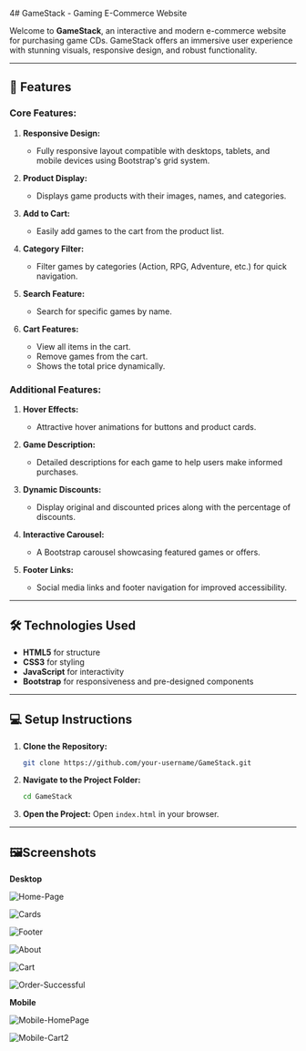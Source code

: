4# GameStack - Gaming E-Commerce Website

Welcome to **GameStack**, an interactive and modern e-commerce website for purchasing game CDs. GameStack offers an immersive user experience with stunning visuals, responsive design, and robust functionality.

---

## 🚀 Features

### Core Features:
1. **Responsive Design:**
   - Fully responsive layout compatible with desktops, tablets, and mobile devices using Bootstrap's grid system.

2. **Product Display:**
   - Displays game products with their images, names, and categories.

3. **Add to Cart:**
   - Easily add games to the cart from the product list.

4. **Category Filter:**
   - Filter games by categories (Action, RPG, Adventure, etc.) for quick navigation.

5. **Search Feature:**
   - Search for specific games by name.

6. **Cart Features:**
   - View all items in the cart.
   - Remove games from the cart.
   - Shows the total price dynamically.

### Additional Features:
1. **Hover Effects:**
   - Attractive hover animations for buttons and product cards.

2. **Game Description:**
   - Detailed descriptions for each game to help users make informed purchases.

3. **Dynamic Discounts:**
   - Display original and discounted prices along with the percentage of discounts.

4. **Interactive Carousel:**
   - A Bootstrap carousel showcasing featured games or offers.

5. **Footer Links:**
   - Social media links and footer navigation for improved accessibility.

---

## 🛠️ Technologies Used

- **HTML5** for structure
- **CSS3** for styling
- **JavaScript** for interactivity
- **Bootstrap** for responsiveness and pre-designed components

---

## 💻 Setup Instructions

1. **Clone the Repository:**
   ```bash
   git clone https://github.com/your-username/GameStack.git
   ```

2. **Navigate to the Project Folder:**
   ```bash
   cd GameStack
   ```

3. **Open the Project:**
   Open `index.html` in your browser.

---

## 🖼️Screenshots

**Desktop**

![Home-Page](ScreenShots/HomePage.png)

![Cards](ScreenShots/Cards.png)

![Footer](ScreenShots/Footer.png)

![About](ScreenShots/About.png)

![Cart](ScreenShots/Cart.png)

![Order-Successful](ScreenShots/OrderSuccessful.png)


**Mobile**

![Mobile-HomePage](ScreenShots/Mobile_HomePage.png)

![Mobile-Cart2](ScreenShots/Mobile_Cart2.png)

